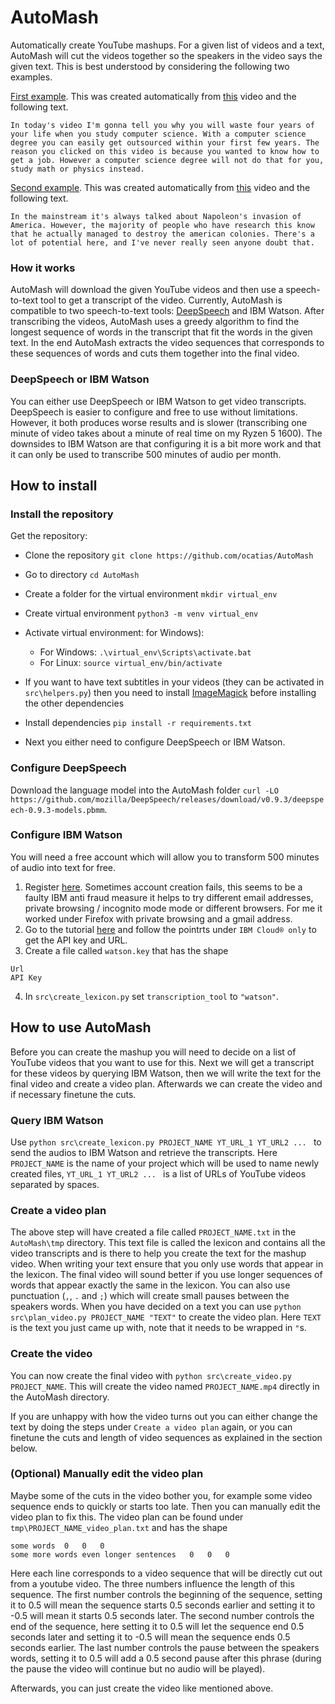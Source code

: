 # AutoMash
Automatically create YouTube mashups. For a given list of videos and a text, AutoMash will cut the videos together so the speakers in the video says the given text. This is best understood by considering the following two examples.

[First example](https://www.youtube.com/watch?v=Hd3cNrdM_Dw). This was created automatically from [this](https://www.youtube.com/watch?v=c-41IY0bOGU) video and the following text.

`In today's video I'm gonna tell you why you will waste four years of your life when you study computer science. With a computer science degree you can easily get outsourced within your first few years. The reason you clicked on this video is because you wanted to know how to get a job. However a computer science degree will not do that for you, study math or physics instead.`

[Second example](https://youtu.be/VwSHRazxzPE). This was created automatically from [this](https://www.youtube.com/watch?v=k-xPJCmTOO4) video and the following text.

`In the mainstream it's always talked about Napoleon's invasion of America. However, the majority of people who have research this know that he actually managed to destroy the american colonies. There's a lot of potential here, and I've never really seen anyone doubt that.`

### How it works
AutoMash will download the given YouTube videos and then use a speech-to-text tool to get a transcript of the video. Currently, AutoMash is compatible to two speech-to-text tools: [DeepSpeech](https://github.com/mozilla/DeepSpeech) and IBM Watson. After transcribing the videos, AutoMash uses a greedy algorithm to find the longest sequence of words in the transcript that fit the words in the given text. In the end AutoMash extracts the video sequences that corresponds to these sequences of words and cuts them together into the final video.

### DeepSpeech or IBM Watson
You can either use DeepSpeech or IBM Watson to get video transcripts. DeepSpeech is easier to configure and free to use without limitations. However, it both produces worse results and is slower (transcribing one minute of video takes about a minute of real time on my Ryzen 5 1600). The downsides to IBM Watson are that configuring it is a bit more work and that it can only be used to transcribe 500 minutes of audio per month.

## How to install
### Install the repository
Get the repository:
  * Clone the repository ```git clone https://github.com/ocatias/AutoMash```
  * Go to directory ```cd AutoMash```
  * Create a folder for the virtual environment ```mkdir virtual_env```
  * Create virtual environment ```python3 -m venv virtual_env```
  * Activate virtual environment: for Windows):
     * For Windows: ```.\virtual_env\Scripts\activate.bat```
     * For Linux: ```source virtual_env/bin/activate```

  * If you want to have text subtitles in your videos (they can be activated in ```src\helpers.py```) then you need to install [ImageMagick](https://imagemagick.org/index.php) before installing the other dependencies
  * Install dependencies ```pip install -r requirements.txt```
  * Next you either need to configure DeepSpeech or IBM Watson.

### Configure DeepSpeech
Download the language model into the AutoMash folder ```curl -LO https://github.com/mozilla/DeepSpeech/releases/download/v0.9.3/deepspeech-0.9.3-models.pbmm```.

### Configure IBM Watson
You will need a free account which will allow you to transform 500 minutes of audio into text for free.

1. Register [here](https://cloud.ibm.com/registration). Sometimes account creation fails, this seems to be a faulty IBM anti fraud measure it helps to try different email addresses, private browsing / incognito mode mode or different browsers. For me it worked under Firefox with private browsing and a gmail address.
2. Go to the tutorial [here](https://cloud.ibm.com/docs/speech-to-text?topic=speech-to-text-gettingStarted) and follow the pointrts under `IBM Cloud® only` to get the API key and URL.
3. Create a file called `watson.key` that has the shape
```
Url
API Key
```
4. In `src\create_lexicon.py` set `transcription_tool` to `"watson"`.

## How to use AutoMash
Before you can create the mashup you will need to decide on a list of YouTube videos that you want to use for this. Next we will get a transcript for these videos by querying IBM Watson, then we will write the text for the final video and create a video plan. Afterwards we can create the video and if necessary finetune the cuts.

### Query IBM Watson
Use ```python src\create_lexicon.py PROJECT_NAME YT_URL_1 YT_URL2 ... ``` to send the audios to IBM Watson and retrieve the transcripts. Here `PROJECT_NAME` is the name of your project which will be used to name newly created files, `YT_URL_1 YT_URL2 ... ` is a list of URLs of YouTube videos separated by spaces.

### Create a video plan
The above step will have created a file called `PROJECT_NAME.txt` in the `AutoMash\tmp` directory. This text file is called the lexicon and contains all the video transcripts and is there to help you create the text for the mashup video. When writing your text ensure that you only use words that appear in the lexicon. The final video will sound better if you use longer sequences of words that appear exactly the same in the lexicon. You can also use punctuation (`,`, `.` and `;`) which will create small pauses between the speakers words.
When you have decided on a text you can use ```python src\plan_video.py PROJECT_NAME "TEXT"``` to create the video plan. Here `TEXT` is the text you just came up with, note that it needs to be wrapped in `"`s.


### Create the video
You can now create the final video with ```python src\create_video.py PROJECT_NAME```. This will create the video named `PROJECT_NAME.mp4` directly in the AutoMash directory.

If you are unhappy with how the video turns out you can either change the text by doing the steps under `Create a video plan` again, or you can finetune the cuts and length of video sequences as explained in the section below.

### (Optional) Manually edit the video plan
Maybe some of the cuts in the video bother you, for example some video sequence ends to quickly or starts too late. Then you can manually edit the video plan to fix this. The video plan can be found under `tmp\PROJECT_NAME_video_plan.txt` and has the shape

```
some words	0	0	0
some more words even longer sentences	0	0	0
```
Here each line corresponds to a video sequence that will be directly cut out from a youtube video. The three numbers influence the length of this sequence.
The first number controls the beginning of the sequence, setting it to 0.5 will mean the sequence starts 0.5 seconds earlier and setting it to -0.5 will mean it starts 0.5 seconds later. The second number controls the end of the sequence, here setting it to 0.5 will let the sequence end 0.5 seconds later and setting it to -0.5 will mean the sequence ends 0.5 seconds earlier. The last number controls the pause between the speakers words, setting it to 0.5 will add a 0.5 second pause after this phrase (during the pause the video will continue but no audio will be played).

Afterwards, you can just create the video like mentioned above.
